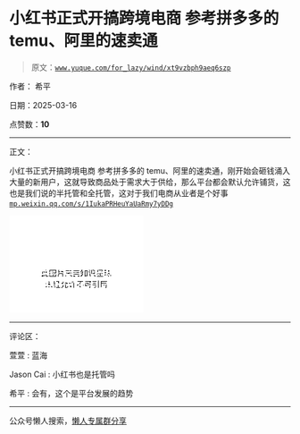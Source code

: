 # 小红书正式开搞跨境电商 参考拼多多的 temu、阿里的速卖通

> 原文：[`www.yuque.com/for_lazy/wind/xt9vzbph9aeq6szp`](https://www.yuque.com/for_lazy/wind/xt9vzbph9aeq6szp)

作者： 希平

日期：2025-03-16

点赞数：**10**

* * *

正文：

小红书正式开搞跨境电商
参考拼多多的 temu、阿里的速卖通，刚开始会砸钱涌入大量的新用户，这就导致商品处于需求大于供给，那么平台都会默认允许铺货，这也是我们说的半托管和全托管，这对于我们电商从业者是个好事 [`mp.weixin.qq.com/s/1IukaPRHeuYaUaRmy7yDDg`](https://mp.weixin.qq.com/s/1IukaPRHeuYaUaRmy7yDDg)

![](img/c483bcd75172b667c72e702a6ab8691d.png "None")

* * *

评论区：

萱萱 : 蓝海

Jason Cai : 小红书也是托管吗

希平 : 会有，这个是平台发展的趋势

* * *

公众号懒人搜索，[懒人专属群分享](https://lazybook.fun/#/blog/group)